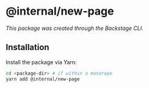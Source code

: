 # @internal/new-page

_This package was created through the Backstage CLI_.

## Installation

Install the package via Yarn:

```sh
cd <package-dir> # if within a monorepo
yarn add @internal/new-page
```

